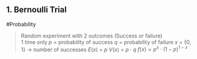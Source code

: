 ## 1. Bernoulli Trial
#Probability 
> Random experiment with 2 outcomes (Success or failure)\
> 1 time only
> $p$ = probability of success
> $q$ = probability of failure
> $x$ = $\{0, 1\}$ -> number of successes
> $E(x)$ = $p$
> $V(x)$ = $p \cdot q$
> $f(x) = p^x \cdot {(1 - p)}^{1-x}$